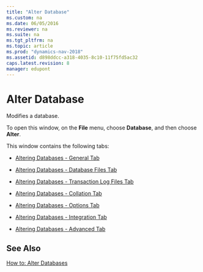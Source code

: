 ```yaml
---
title: "Alter Database"
ms.custom: na
ms.date: 06/05/2016
ms.reviewer: na
ms.suite: na
ms.tgt_pltfrm: na
ms.topic: article
ms.prod: "dynamics-nav-2018"
ms.assetid: d898ddcc-a318-4035-8c10-11f75fd5ac32
caps.latest.revision: 8
manager: edupont
---
```

# Alter Database
Modifies a database.  

 To open this window, on the **File** menu, choose **Database**, and then choose **Alter**.  

 This window contains the following tabs:  

-   [Altering Databases - General Tab](../Altering-Databases---General-Tab.md)  

-   [Altering Databases - Database Files Tab](../Altering-Databases---Database-Files-Tab.md)  

-   [Altering Databases - Transaction Log Files Tab](../Altering-Databases---Transaction-Log-Files-Tab.md)  

-   [Altering Databases - Collation Tab](../Altering-Databases---Collation-Tab.md)  

-   [Altering Databases - Options Tab](../Altering-Databases---Options-Tab.md)  

-   [Altering Databases - Integration Tab](../Altering-Databases---Integration-Tab.md)  

-   [Altering Databases - Advanced Tab](../Altering-Databases---Advanced-Tab.md)  

## See Also  
 [How to: Alter Databases](../How-to--Alter-Databases.md)
